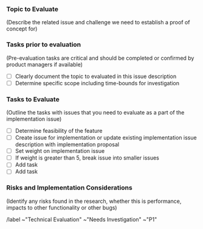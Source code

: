 ### Topic to Evaluate

(Describe the related issue and challenge we need to establish a proof of concept for)

### Tasks prior to evaluation

(Pre-evaluation tasks are critical and should be completed or confirmed by product managers if available)

- [ ] Clearly document the topic to evaluated in this issue description
- [ ] Determine specific scope including time-bounds for investigation

### Tasks to  Evaluate

(Outline the tasks with issues that you need to evaluate as a part of the implementation issue)

- [ ] Determine feasibility of the feature
- [ ] Create issue for implementation or update existing implementation issue description with implementation proposal 
- [ ] Set weight on implementation issue
- [ ] If weight is greater than 5, break issue into smaller issues
- [ ] Add task 
- [ ] Add task 

### Risks and Implementation Considerations 

(Identify any risks found in the research, whether this is performance, impacts to other functionality or other bugs)

/label ~"Technical Evaluation" ~"Needs Investigation" ~"P1"
